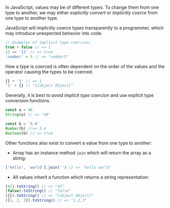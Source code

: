 In JavaScript, values may be of different types. To change them from one type to another, we may either _explicitly convert_ or _implicitly coerce_ from one type to another type.

JavaScript will implicitly coerce types transparently to a programmer, which may introduce unexpected behavior into code.

```javascript
// Examples of implicit type coercion:
true + false // => 1
12 == '12' // => true
'number' + 5 // => "number5"
```

How a type is coerced is often dependent on the order of the values and the operator causing the types to be coerced.

<!-- prettier-ignore-start -->
```javascript
{} + '1' // => 1
'1' + {} // "1[object Object]"
```
<!-- prettier-ignore-end -->

Generally, it is best to _avoid_ _implicit type coercion_ and use explicit type conversion functions.

```javascript
const a = 46
String(a) // => "46"

const b = '3.4'
Number(b) //=> 3.4
Boolean(b) // => true
```

Other functions also exist to convert a value from one type to another:

- Array has an instance method `join` which will return the array as a string:

<!-- prettier-ignore-start -->
  ```javascript
  ['hello', 'world'].join('') // => 'hello world'
  ```
<!-- prettier-ignore-end -->

- All values inherit a function which returns a string representation:

<!-- prettier-ignore-start -->
  ```javascript
  (42).toString() // => "42"
  (false).toString() // "false"
  ({}).toString() // => "[object Object]"
  ([1, 2, 3]).toString() // => "1,2,3"
  ```
<!-- prettier-ignore-end -->

